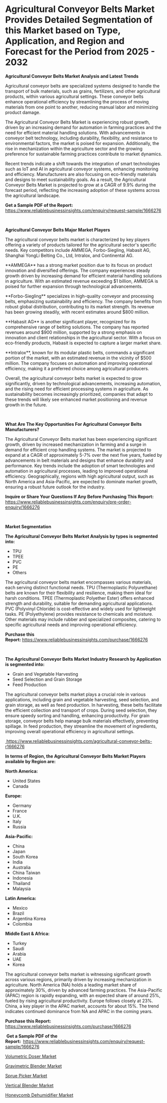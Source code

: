<p><h1>Agricultural Conveyor Belts Market Provides Detailed Segmentation of this Market based on Type, Application, and Region and Forecast for the Period from 2025 - 2032</h1></p><p><strong>Agricultural Conveyor Belts Market Analysis and Latest Trends</strong></p>
<p><p>Agricultural conveyor belts are specialized systems designed to handle the transport of bulk materials, such as grains, fertilizers, and other agricultural products, within various agricultural settings. These conveyor belts enhance operational efficiency by streamlining the process of moving materials from one point to another, reducing manual labor and minimizing product damage.</p><p>The Agricultural Conveyor Belts Market is experiencing robust growth, driven by an increasing demand for automation in farming practices and the need for efficient material handling solutions. With advancements in conveyor belt technology, including durability, flexibility, and resistance to environmental factors, the market is poised for expansion. Additionally, the rise in mechanization within the agriculture sector and the growing preference for sustainable farming practices contribute to market dynamics.</p><p>Recent trends indicate a shift towards the integration of smart technologies such as IoT and AI in agricultural conveyor systems, enhancing monitoring and efficiency. Manufacturers are also focusing on eco-friendly materials and designs to meet sustainability goals. As a result, the Agricultural Conveyor Belts Market is projected to grow at a CAGR of 9.9% during the forecast period, reflecting the increasing adoption of these systems across the agricultural landscape.</p></p>
<p><strong>Get a Sample PDF of the Report:&nbsp;</strong> <a href="https://www.reliablebusinessinsights.com/enquiry/request-sample/1666276?utm_campaign=1121&utm_medium=2&utm_source=Github&utm_content=ia&utm_term=08042025&utm_id=agricultural-conveyor-belts">https://www.reliablebusinessinsights.com/enquiry/request-sample/1666276</a></p>
<p>&nbsp;</p>
<p><strong>Agricultural Conveyor Belts Major Market Players</strong></p>
<p><p>The agricultural conveyor belts market is characterized by key players offering a variety of products tailored for the agricultural sector's specific needs. Key competitors include AMMEGA, Forbo-Siegling, Habasit AG, Shanghai YongLi Belting Co., Ltd, Intralox, and Continental AG.</p><p>**AMMEGA** has a strong market position due to its focus on product innovation and diversified offerings. The company experiences steady growth driven by increasing demand for efficient material handling solutions in agriculture. With an estimated revenue exceeding $1 billion, AMMEGA is poised for further expansion through technological advancements.</p><p>**Forbo-Siegling** specializes in high-quality conveyor and processing belts, emphasizing sustainability and efficiency. The company benefits from robust global distribution, contributing to its market strength. Its revenue has been growing steadily, with recent estimates around $800 million.</p><p>**Habasit AG** is another significant player, recognized for its comprehensive range of belting solutions. The company has reported revenues around $900 million, supported by a strong emphasis on innovation and client relationships in the agricultural sector. With a focus on eco-friendly products, Habasit is expected to capture a larger market share.</p><p>**Intralox**, known for its modular plastic belts, commands a significant portion of the market, with an estimated revenue in the vicinity of $500 million. The company focuses on automation and improving operational efficiency, making it a preferred choice among agricultural producers.</p><p>Overall, the agricultural conveyor belts market is expected to grow significantly, driven by technological advancements, increasing automation, and the rising need for efficient processing systems in agriculture. As sustainability becomes increasingly prioritized, companies that adapt to these trends will likely see enhanced market positioning and revenue growth in the future.</p></p>
<p>&nbsp;</p>
<p><strong>What Are The Key Opportunities For Agricultural Conveyor Belts Manufacturers?</strong></p>
<p><p>The Agricultural Conveyor Belts market has been experiencing significant growth, driven by increased mechanization in farming and a surge in demand for efficient crop handling systems. The market is projected to expand at a CAGR of approximately 5-7% over the next five years, fueled by advancements in belt materials and designs that enhance durability and performance. Key trends include the adoption of smart technologies and automation in agricultural processes, leading to improved operational efficiency. Geographically, regions with high agricultural output, such as North America and Asia-Pacific, are expected to dominate market growth, ensuring a robust future outlook for the industry.</p></p>
<p><strong>Inquire or Share Your Questions If Any Before Purchasing This Report:</strong> <a href="https://www.reliablebusinessinsights.com/enquiry/pre-order-enquiry/1666276?utm_campaign=1121&utm_medium=2&utm_source=Github&utm_content=ia&utm_term=08042025&utm_id=agricultural-conveyor-belts">https://www.reliablebusinessinsights.com/enquiry/pre-order-enquiry/1666276</a></p>
<p>&nbsp;</p>
<p><strong>Market Segmentation</strong></p>
<p><strong>The Agricultural Conveyor Belts Market Analysis by types is segmented into:</strong></p>
<p><ul><li>TPU</li><li>TPEE</li><li>PVC</li><li>PE</li><li>Others</li></ul></p>
<p><p>The agricultural conveyor belts market encompasses various materials, each serving distinct functional needs. TPU (Thermoplastic Polyurethane) belts are known for their flexibility and resilience, making them ideal for harsh conditions. TPEE (Thermoplastic Polyether Ester) offers enhanced strength and durability, suitable for demanding agricultural applications. PVC (Polyvinyl Chloride) is cost-effective and widely used for lightweight tasks. PE (Polyethylene) provides resistance to chemicals and moisture. Other materials may include rubber and specialized composites, catering to specific agricultural needs and improving operational efficiency.</p></p>
<p><strong>Purchase this Report:&nbsp;</strong><a href="https://www.reliablebusinessinsights.com/purchase/1666276?utm_campaign=1121&utm_medium=2&utm_source=Github&utm_content=ia&utm_term=08042025&utm_id=agricultural-conveyor-belts">https://www.reliablebusinessinsights.com/purchase/1666276</a></p>
<p>&nbsp;</p>
<p><strong>The Agricultural Conveyor Belts Market Industry Research by Application is segmented into:</strong></p>
<p><ul><li>Grain and Vegetable Harvesting</li><li>Seed Selection and Grain Storage</li><li>Feed Production</li></ul></p>
<p><p>The agricultural conveyor belts market plays a crucial role in various applications, including grain and vegetable harvesting, seed selection, and grain storage, as well as feed production. In harvesting, these belts facilitate the efficient collection and transport of crops. During seed selection, they ensure speedy sorting and handling, enhancing productivity. For grain storage, conveyor belts help manage bulk materials effectively, preventing spillage. In feed production, they streamline the movement of ingredients, improving overall operational efficiency in agricultural settings.</p></p>
<p><a href="https://www.reliablebusinessinsights.com/agricultural-conveyor-belts-r1666276?utm_campaign=1121&utm_medium=2&utm_source=Github&utm_content=ia&utm_term=08042025&utm_id=agricultural-conveyor-belts">&nbsp;https://www.reliablebusinessinsights.com/agricultural-conveyor-belts-r1666276</a></p>
<p><strong>In terms of Region, the Agricultural Conveyor Belts Market Players available by Region are:</strong></p>
<p>
    <p> <strong> North America: </strong>
        <ul>
            <li>United States</li>
            <li>Canada</li>
        </ul>
        </p> 
    <p> <strong> Europe: </strong>
        <ul>
            <li>Germany</li>
            <li>France</li>
            <li>U.K.</li>
            <li>Italy</li>
            <li>Russia</li>
        </ul>
        </p> 
    <p> <strong> Asia-Pacific: </strong>
        <ul>
            <li>China</li>
            <li>Japan</li>
            <li>South Korea</li>
            <li>India</li>
            <li>Australia</li>
            <li>China Taiwan</li>
            <li>Indonesia</li>
            <li>Thailand</li>
            <li>Malaysia</li>
        </ul>
        </p> 
    <p> <strong> Latin America: </strong>
        <ul>
            <li>Mexico</li>
            <li>Brazil</li>
            <li>Argentina Korea</li>
            <li>Colombia</li>
        </ul>
        </p> 
    <p> <strong> Middle East & Africa: </strong>
        <ul>
            <li>Turkey</li>
            <li>Saudi</li>
            <li>Arabia</li>
            <li>UAE</li>
            <li>Korea</li>
        </ul>
    </p>
    </p>
<p><p>The agricultural conveyor belts market is witnessing significant growth across various regions, primarily driven by increasing mechanization in agriculture. North America (NA) holds a leading market share of approximately 30%, driven by advanced farming practices. The Asia-Pacific (APAC) region is rapidly expanding, with an expected share of around 25%, fueled by rising agricultural productivity. Europe follows closely at 23%. China, a key player in the APAC market, accounts for about 15%. The trend indicates continued dominance from NA and APAC in the coming years.</p></p>
<p><strong>Purchase this Report: </strong><a href="https://www.reliablebusinessinsights.com/purchase/1666276?utm_campaign=1121&utm_medium=2&utm_source=Github&utm_content=ia&utm_term=08042025&utm_id=agricultural-conveyor-belts">https://www.reliablebusinessinsights.com/purchase/1666276</a></p>
<p>&nbsp;<strong>Get a Sample PDF of the Report:&nbsp;&nbsp;</strong><a href="https://www.reliablebusinessinsights.com/enquiry/request-sample/1666276?utm_campaign=1121&utm_medium=2&utm_source=Github&utm_content=ia&utm_term=08042025&utm_id=agricultural-conveyor-belts">https://www.reliablebusinessinsights.com/enquiry/request-sample/1666276</a></p>
<p><strong></strong></p>
<p><p><a href="https://github.com/arneslullapq/Market-Research-Report-List-1/blob/main/volumetric-doser-market.md?utm_campaign=1121&utm_medium=2&utm_source=Github&utm_content=ia&utm_term=08042025&utm_id=agricultural-conveyor-belts">Volumetric Doser Market</a></p><p><a href="https://github.com/langolaskark/Market-Research-Report-List-1/blob/main/gravimetric-blender-market.md?utm_campaign=1121&utm_medium=2&utm_source=Github&utm_content=ia&utm_term=08042025&utm_id=agricultural-conveyor-belts">Gravimetric Blender Market</a></p><p><a href="https://github.com/AshikRahman991/Market-Research-Report-List-2/blob/main/sprue-picker-market.md?utm_campaign=1121&utm_medium=2&utm_source=Github&utm_content=ia&utm_term=08042025&utm_id=agricultural-conveyor-belts">Sprue Picker Market</a></p><p><a href="https://github.com/arocasanzib6/Market-Research-Report-List-1/blob/main/vertical-blender-market.md?utm_campaign=1121&utm_medium=2&utm_source=Github&utm_content=ia&utm_term=08042025&utm_id=agricultural-conveyor-belts">Vertical Blender Market</a></p><p><a href="https://github.com/mabutironaldo/Market-Research-Report-List-7/blob/main/honeycomb-dehumidifier-market.md?utm_campaign=1121&utm_medium=2&utm_source=Github&utm_content=ia&utm_term=08042025&utm_id=agricultural-conveyor-belts">Honeycomb Dehumidifier Market</a></p></p>